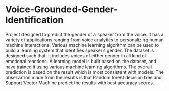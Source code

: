 # Voice-Grounded-Gender-Identification

Project designed to predict the gender of a speaker from the voice. It has a variety of applications ranging from voice analytics to personalizing human machine interactions. Various machine learning algorithm can be used to build a learning system that identifies speaker’s gender. The dataset is designed such that, it includes voices of either gender in all kind of emotional reactions. A learning model is built based on the dataset, and have trained it using various machine learning algorithms. The overall prediction is based on the result which is most consistent with models. The observation made from the results is that Random forest decision tree and Support Vector Machine predict the results with best accuracy scores.
